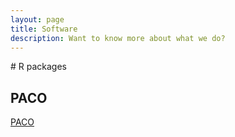 ```yaml
---
layout: page
title: Software
description: Want to know more about what we do?
---
```


<div class="pure-u-1 copy" markdown="1">
 # R packages
 
 ## PACO
 
[PACO](https://github.com/PoisotLab/paco)

</div>
